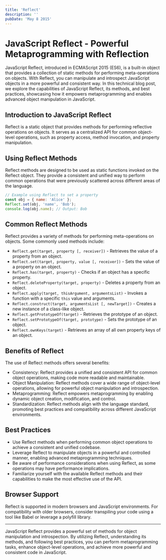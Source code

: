 ```yaml
---
title: 'Reflect'
description: ''
pubDate: 'May 8 2015'
---
```


# JavaScript Reflect - Powerful Metaprogramming with Reflection

JavaScript Reflect, introduced in ECMAScript 2015 (ES6), is a built-in object that provides a collection of static methods for performing meta-operations on objects. With Reflect, you can manipulate and introspect JavaScript objects in a more powerful and consistent way. In this technical blog post, we explore the capabilities of JavaScript Reflect, its methods, and best practices, showcasing how it empowers metaprogramming and enables advanced object manipulation in JavaScript.

## Introduction to JavaScript Reflect

Reflect is a static object that provides methods for performing reflective operations on objects. It serves as a centralized API for common object-level operations, such as property access, method invocation, and property manipulation.

## Using Reflect Methods

Reflect methods are designed to be used as static functions invoked on the Reflect object. They provide a consistent and unified way to perform common operations that were previously scattered across different areas of the language.

```javascript
// Example using Reflect to set a property
const obj = { name: 'Alice' };
Reflect.set(obj, 'name', 'Bob');
console.log(obj.name); // Output: Bob
```

## Common Reflect Methods

Reflect provides a variety of methods for performing meta-operations on objects. Some commonly used methods include:

-   `Reflect.get(target, property [, receiver])` - Retrieves the value of a property from an object.
-   `Reflect.set(target, property, value [, receiver])` - Sets the value of a property on an object.
-   `Reflect.has(target, property)` - Checks if an object has a specific property.
-   `Reflect.deleteProperty(target, property)` - Deletes a property from an object.
-   `Reflect.apply(target, thisArgument, argumentsList)` - Invokes a function with a specific `this` value and arguments.
-   `Reflect.construct(target, argumentsList [, newTarget])` - Creates a new instance of a class-like object.
-   `Reflect.getPrototypeOf(target)` - Retrieves the prototype of an object.
-   `Reflect.setPrototypeOf(target, prototype)` - Sets the prototype of an object.
-   `Reflect.ownKeys(target)` - Retrieves an array of all own property keys of an object.

## Benefits of Reflect

The use of Reflect methods offers several benefits:

-   Consistency: Reflect provides a unified and consistent API for common object operations, making code more readable and maintainable.
-   Object Manipulation: Reflect methods cover a wide range of object-level operations, allowing for powerful object manipulation and introspection.
-   Metaprogramming: Reflect empowers metaprogramming by enabling dynamic object creation, modification, and control.
-   Standardization: Reflect methods align with the language standard, promoting best practices and compatibility across different JavaScript environments.

## Best Practices

-   Use Reflect methods when performing common object operations to achieve a consistent and unified codebase.
-   Leverage Reflect to manipulate objects in a powerful and controlled manner, enabling advanced metaprogramming techniques.
-   Be aware of performance considerations when using Reflect, as some operations may have performance implications.
-   Familiarize yourself with the available Reflect methods and their capabilities to make the most effective use of the API.

## Browser Support

Reflect is supported in modern browsers and JavaScript environments. For compatibility with older browsers, consider transpiling your code using a tool like Babel or leverage a polyfill library.

---

JavaScript Reflect provides a powerful set of methods for object manipulation and introspection. By utilizing Reflect, understanding its methods, and following best practices, you can perform metaprogramming tasks, enhance object-level operations, and achieve more powerful and consistent code in JavaScript.
